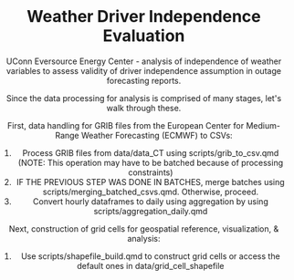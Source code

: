 # Weather Driver Independence Evaluation
UConn Eversource Energy Center - analysis of independence of weather variables to assess validity of driver independence assumption in outage forecasting reports.

<head>
    <meta charset="UTF-8">
    <meta name="viewport" content="width=device-width, initial-scale=1.0">
    <title>Centered Image</title>
    <style>
        body {
            text-align: center; /* This centers the content horizontally */
            margin: 0;
            padding: 0;
        }
        img {
            width: 30%; /* Makes the image 30% of its original size */
            display: block; /* Ensures the image is treated as a block element */
            margin: 0 auto; /* Centers the image horizontally */
        }
    </style>
</head>

Since the data processing for analysis is comprised of many stages, let's walk through these.

First, data handling for GRIB files from the European Center for Medium-Range Weather Forecasting (ECMWF) to CSVs:

1. Process GRIB files from data/data_CT using scripts/grib_to_csv.qmd (NOTE: This operation may have to be batched because of processing constraints)
2. IF THE PREVIOUS STEP WAS DONE IN BATCHES, merge batches using scripts/merging_batched_csvs.qmd. Otherwise, proceed.
3. Convert hourly dataframes to daily using aggregation by using scripts/aggregation_daily.qmd

Next, construction of grid cells for geospatial reference, visualization, & analysis:

1. Use scripts/shapefile_build.qmd to construct grid cells or access the default ones in data/grid_cell_shapefile
